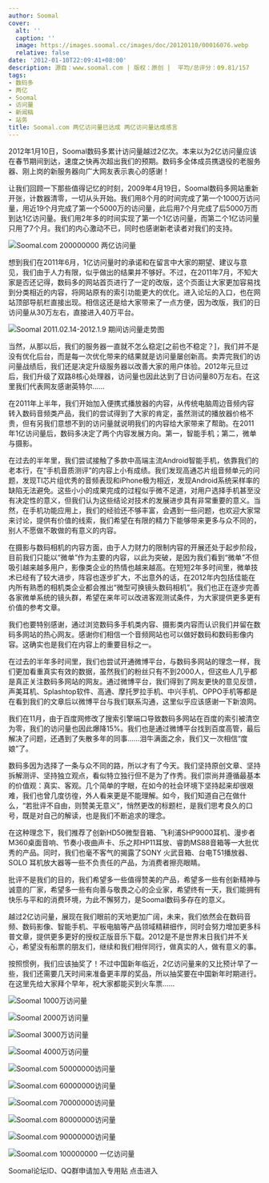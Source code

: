 ```yaml
---
author: Soomal
cover:
  alt: ''
  caption: ''
  image: https://images.soomal.cc/images/doc/20120110/00016076.webp
  relative: false
date: '2012-01-10T22:09:41+08:00'
description: 源自：www.soomal.com | 版权：原创 |  平均/总评分：09.81/157
tags:
- 数码多
- 两亿
- Soomal
- 访问量
- 新闻稿
- 站务
title: Soomal.com 两亿访问量已达成 两亿访问量达成感言
---
```


2012年1月10日，Soomal数码多累计访问量越过2亿次。本来以为2亿访问量应该在春节期间到达，速度之快再次超出我们的预期。数码多全体成员携退役的老服务器、刚上岗的新服务器向广大网友表示衷心的感谢！

让我们回顾一下那些值得记忆的时刻，2009年4月19日，Soomal数码多网站重新开张，计数器清零，一切从头开始。我们用8个月的时间完成了第一个1000万访问量，用近19个月完成了第一个5000万的访问量，此后用7个月完成了后5000万而到达1亿访问量。我们用2年多的时间实现了第一个1亿访问量，而第二个1亿访问量只用了7个月。我们的内心激动不已，同时也感谢新老读者对我们的支持。

![Soomal.com 200000000 两亿访问量](https://images.soomal.cc/images/doc/20120110/00016076.webp)




想到我们在2011年6月，1亿访问量时的承诺和在留言中大家的期望、建议与意见，我们由于人力有限，似乎做出的结果并不够好。不过，在2011年7月，不知大家是否还记得，数码多的网站首页进行了一定的改版，这个页面让大家更加容易找到分类相近的内容，将网站原有的索引功能更大的优化。进入论坛的入口，也在网站顶部导航栏直接出现。相信这还是给大家带来了一点方便，因为改版，我们的日访问量从30万左右，直接进入40万平台。

![Soomal 2011.02.14-2012.1.9 期间访问量走势图](https://images.soomal.cc/images/doc/20120110/00016075.webp)




当然，从那以后，我们的服务器一直就不怎么稳定[之前也不稳定？]，我们并不是没有优化后台，而是每一次优化带来的结果就是访问量屡创新高。卖弄完我们的访问量战绩后，我们还是决定升级服务器以改善大家的用户体验。2012年元旦过后，我们升级了双路8核心处理器，访问量也因此达到了日访问量80万左右。在这里我们代表网友感谢英特尔……

在2011年上半年，我们开始加入便携式播放器的内容，从传统电脑周边音频内容转入数码音频类产品，我们的尝试得到了大家的肯定，虽然测试的播放器价格不贵，但有另我们意想不到的访问量就说明我们的内容给大家带来了帮助。在2011年1亿访问量后，数码多决定了两个内容发展方向。第一，智能手机；第二，微单与摄影。

在过去的半年里，我们尝试接触了多款中高端主流Android智能手机，依靠我们的老本行，在“手机音质测评”的内容上小有成绩。我们发现高通芯片组音频单元的问题，发现TI芯片组优秀的音频表现和iPhone极为相近，发现Android系统采样率的缺陷无法避免。这些小小的成果完成的过程似乎微不足道，对用户选择手机甚至没有决定性的意义，但我们认为这些结论对技术的发展进步具有非常重要的意义。当然，在手机功能应用上，我们的经验还不够丰富，会遇到一些问题，也欢迎大家常来讨论，提供有价值的线索，我们希望在有限的精力下能够带来更多与众不同的，别人不愿做不敢做的有意义的内容。

在摄影与数码相机的内容方面，由于人力财力的限制内容的开展还处于起步阶段，目前我们只能以“微单”作为主要的内容，以此为突破，是因为我们看到“微单”不但吸引越来越多用户，影像类企业的热情也越来越高。在短短2年多时间里，微单技术已经有了较大进步，阵容也逐步扩大，不出意外的话，在2012年内包括佳能在内所有熟悉的相机类企业都会推出“微型可换镜头数码相机”。我们也正在逐步完善各家微单系统的镜头群，希望在来年可以改进客观测试条件，为大家提供更多更有价值的参考文章。

我们也要特别感谢，通过浏览数码多手机类内容、摄影类内容而认识我们并留在数码多网站的热心网友。感谢你们相信一个音频网站也可以做好数码和数码影像内容。这确实也是我们在内容上的重要目标之一。

在过去的半年多时间里，我们也尝试开通微博平台，与数码多网站的理念一样，我们更加看重真实有效的数据，虽然我们的粉丝只有不到2000人，但这些人几乎都是真正关注数码多网站的网友。通过微博平台，我们得到了网友更快的意见反馈，声美耳机、Splashtop软件、高通、摩托罗拉手机、中兴手机、OPPO手机等都是在看到我们的文章后以微博平台与我们联系沟通，这里似乎应该感谢一下新浪网。

我们在11月，由于百度网修改了搜索引擎端口导致数码多网站在百度的索引被清空为零，我们的访问量也因此爆降15%。我们也是通过微博平台找到百度高管，最后解决了问题，还遇到了失散多年的同事……泪牛满面之余，我们又一次相信“度娘”了。

数码多因为选择了一条与众不同的路，所以才有了今天。我们坚持原创文章、坚持拆解测评、坚持独立观点，看似特立独行但不是为了作秀。我们崇尚并遵循最基本的价值观：真实、客观。几个简单的字眼，在如今的社会环境下坚持起来却很艰难，我们也曾几度彷徨，外人看来更是不能理解。如今，我们知道自己在做什么，“若批评不自由，则赞美无意义”，悄然更改的标题栏，是我们思考良久的口号，既是对自己的解读，也是我们不断追求的理念。

在这种理念下，我们推荐了创新HD50微型音箱、飞利浦SHP9000耳机、漫步者M360桌面音响、节奏小夜曲声卡、乐之邦HP11耳放、睿韵MS88音箱等一大批优秀的产品。同时，我们也毫不客气的揭露了SONY 火武音箱、台电T51播放器、SOLO 耳机放大器等一些不负责任的产品，为消费者擦亮眼睛。

批评不是我们的目的，我们希望多一些值得赞美的产品，希望多一些有创新精神与诚意的厂家，希望多一些有向善与敬畏之心的企业家，希望终有一天，我们能拥有快乐与平和的消费环境，为此不懈努力，是Soomal数码多存在的意义。

越过2亿访问量，展现在我们眼前的天地更加广阔，未来，我们依然会在数码音频、数码影像、智能手机、平板电脑等产品领域精耕细作，同时会努力增加更多科普文章，提供更多更好的授权正版音乐下载。2012是不是世界末日我们并不关心，希望没有船票的朋友们，继续和我们相伴同行，做真实的人，做有意义的事。

按照惯例，我们应该抽奖了！不过中国新年临近，2亿访问量来的又比预计早了一些，我们还需要几天时间来准备更丰厚的奖品，所以抽奖要在中国新年时期进行。在这里先给大家拜个早年，祝大家都能买到火车票……

![Soomal 1000万访问量](https://images.soomal.cc/images/doc/20091220/00003424.webp)




![Soomal 2000万访问量](https://images.soomal.cc/images/doc/20100409/00004905.webp)




![Soomal 3000万访问量](https://images.soomal.cc/images/doc/20100704/00006250.webp)




![Soomal 4000万访问量](https://images.soomal.cc/images/doc/20100916/00007262.webp)




![Soomal.com 50000000访问量](https://images.soomal.cc/images/doc/20101111/00008232.webp)




![Soomal.com 60000000访问量](https://images.soomal.cc/images/doc/20110103/00009006.webp)




![Soomal.com 70000000访问量](https://images.soomal.cc/images/doc/20110213/00009247.webp)




![Soomal.com 80000000访问量](https://images.soomal.cc/images/doc/20110326/00009861.webp)




![Soomal.com 90000000访问量](https://images.soomal.cc/images/doc/20110429/00010543.webp)




![Soomal.com 100000000 一亿访问量](https://images.soomal.cc/images/doc/20110605/00011165.webp)





Soomal论坛ID、QQ群申请加入专用贴
点击进入